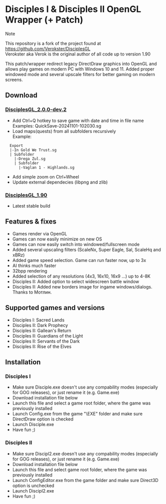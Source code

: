 # Disciples I & Disciples II OpenGL Wrapper (+ Patch)

> [!NOTE]
> This repository is a fork of the project found at https://github.com/Verokster/DisciplesGL  
> Verokster aka Verok is the original author of all code up to version 1.90

This patch/wrapper redirect legacy DirectDraw graphics into OpenGL and allows play games on modern PC with Windows 10 and 11. 
Added proper windowed mode and several upscale filters for better gaming on modern screens.

## Download

### [DisciplesGL_2.0.0-dev.2](./../../raw/refs/heads/main/DisciplesGL_2.0.0-dev.2.7z)

* Add Ctrl+Q hotkey to save game with date and time in file name  
  Examples: QuickSave-20241101-102030.sg
* Load maps(quests) from all subfolders recursively  
  Example:  
```
  Export
  |-In Gold We Trust.sg
  | Subfolder
    |-Drega Zul.sg
    | Subfolder
      |-Vaglan 1 - Highlands.sg
```
* Add simple zoom on Ctrl+Wheel
* Update external dependecies (libpng and zlib)

### [DisciplesGL_1.90](./../../raw/refs/heads/main/DisciplesGL_2.0.0-dev.7z)

* Latest stable build

## Features & fixes
* Games render via OpenGL
* Games can now easily minimize on new OS
* Games can now easily switch into windowed/fullscreen mode
* Added several upscaling filters (ScaleNx, Super Eagle, Sal, ScaleHq and xBRz)
* Added game speed selection. Game can run faster now, up to 3x
* AI thinks much faster
* 32bpp rendering
* Added selection of any resolutions (4x3, 16x10, 16x9 ...) up to 4-8K
* Disciples II: Added option to select widescreen battle window
* Disciples II: Added new borders image for ingame windows/dialogs. Thanks to Мотлин.

## Supported games and versions
* Disciples I: Sacred Lands
* Disciples II: Dark Prophecy
* Disciples II: Gallean's Return
* Disciples II: Guardians of the Light
* Disciples II: Servants of the Dark
* Disciples II: Rise of the Elves

## Installation
### Disciples I
* Make sure Disciple.exe doesn't use any compability modes (especially for GOG releases), or just rename it (e.g. Game.exe)
* Download installation file below
* Launch this file and select a game root folder, where the game was previously installed
* Launch Config.exe from the game "\EXE\" folder and make sure DirectDraw option is checked
* Launch Disciple.exe
* Have fun ;)

### Disciples II
* Make sure Discipl2.exe doesn't use any compability modes (especially for GOG releases), or just rename it (e.g. Game.exe)
* Download installation file below
* Launch this file and select game root folder, where the game was previously installed
* Launch ConfigEditor.exe from the game folder and make sure Direct3D option is unchecked
* Launch Discipl2.exe
* Have fun ;)
